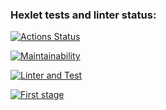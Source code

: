 ### Hexlet tests and linter status:
[![Actions Status](https://github.com/sch0nik/python-project-lvl3/workflows/hexlet-check/badge.svg)](https://github.com/sch0nik/python-project-lvl3/actions)

[![Maintainability](https://api.codeclimate.com/v1/badges/a99a88d28ad37a79dbf6/maintainability)](https://codeclimate.com/github/codeclimate/codeclimate/maintainability)

[![Linter and Test](https://github.com/sch0nik/python-project-lvl3/actions/workflows/Linter_and_Test.yml/badge.svg)](https://github.com/sch0nik/python-project-lvl3/actions/workflows/Linter_and_Test.yml)

[![First stage](https://asciinema.org/a/uENGjl5MWPHiaKylZmqX8OGWl.svg)](https://asciinema.org/a/uENGjl5MWPHiaKylZmqX8OGWl)
